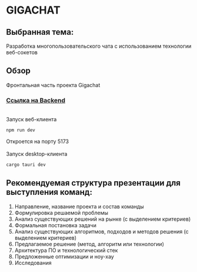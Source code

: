 # GIGACHAT
## Выбранная тема:
Разработка многопользовательского чата с использованием технологии веб-сокетов

## Обзор
Фронтальная часть проекта Gigachat
### [Ссылка на Backend](https://gitlab.qoollo.com/Sh1bari/gigachat-backend)
\
Запуск веб-клиента
```sh
npm run dev
```
Откроется на порту 5173\
\
Запуск desktop-клиента
```sh
cargo tauri dev
```


## Рекомендуемая структура презентации для выступления команд:

1. Направление, название проекта и состав команды
2. Формулировка решаемой проблемы
3. Анализ существующих решений на рынке (с выделением критериев)
4. Формальная постановка задачи
5. Анализ существующих алгоритмов, подходов и методов решения (с выделением критериев)
6. Предлагаемое решение (метод, алгоритм или технологии)
7. Архитектура ПО и технологический стек
8. Предложенные оптимизации и ноу-хау
9. Исследования